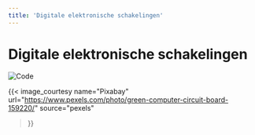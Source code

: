 ```yaml
---
title: 'Digitale elektronische schakelingen'
---
```


# Digitale elektronische schakelingen

![Code](/images/pexels/pexels-pixabay-159220.jpg)

{{< image_courtesy 
  name="Pixabay"
  url="https://www.pexels.com/photo/green-computer-circuit-board-159220/"
  source="pexels"
  >}}